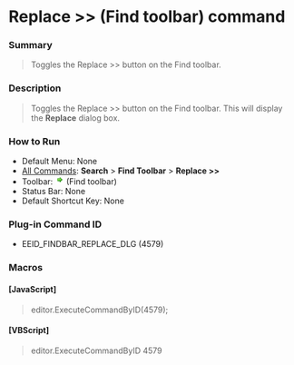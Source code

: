 # Replace >> (Find toolbar) command

### Summary

> Toggles the Replace >> button on the Find toolbar.

### Description

> Toggles the Replace >> button on the Find toolbar. This will display the **Replace** dialog box.

### How to Run

- Default Menu: None
- [All Commands](../tools/all_commands): **Search**
\> **Find Toolbar** \> **Replace >>**
- Toolbar: ![](../../images/find_replace_dlg.png) (Find toolbar)
- Status Bar: None
- Default Shortcut Key: None

### Plug-in Command ID

- EEID\_FINDBAR\_REPLACE\_DLG (4579)

### Macros

#### \[JavaScript\]

> editor.ExecuteCommandByID(4579);

#### \[VBScript\]

> editor.ExecuteCommandByID 4579
